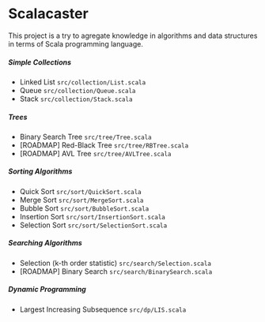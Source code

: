 Scalacaster
===========

This project is a try to agregate knowledge in algorithms and data structures in terms of Scala programming language.

##### Simple Collections
* Linked List `src/collection/List.scala`
* Queue `src/collection/Queue.scala`
* Stack `src/collection/Stack.scala`

##### Trees
* Binary Search Tree `src/tree/Tree.scala`
* [ROADMAP] Red-Black Tree `src/tree/RBTree.scala`
* [ROADMAP] AVL Tree `src/tree/AVLTree.scala`

##### Sorting Algorithms
* Quick Sort `src/sort/QuickSort.scala`
* Merge Sort `src/sort/MergeSort.scala`
* Bubble Sort `src/sort/BubbleSort.scala`
* Insertion Sort `src/sort/InsertionSort.scala`
* Selection Sort `src/sort/SelectionSort.scala`

##### Searching Algorithms
* Selection (k-th order statistic) `src/search/Selection.scala`
* [ROADMAP] Binary Search `src/search/BinarySearch.scala`

##### Dynamic Programming
* Largest Increasing Subsequence `src/dp/LIS.scala`
